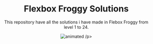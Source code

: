 <h1 align="center">Flexbox Froggy Solutions</h1>

<p align="center">This repository have all the solutions i have made in Flebox Froggy from level 1 to 24.</p>


<p align="center"><img src="https://user-images.githubusercontent.com/106592392/180084320-a9d2201f-f000-4c32-a9f5-90b89f8fae70.gif" alt="animated" />
 /p>
